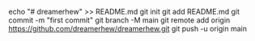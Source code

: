 echo "# dreamerhew" >> README.md
git init
git add README.md
git commit -m "first commit"
git branch -M main
git remote add origin https://github.com/dreamerhew/dreamerhew.git
git push -u origin main
